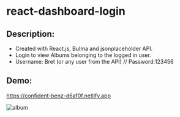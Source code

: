 # react-dashboard-login

## Description: 
 - Created with React.js, Bulma and jsonplaceholder API. 
 - Login to view Albums belonging to the logged in user.
 - Username: Bret (or any user from the API) //  Password:123456
 
## Demo:
https://confident-benz-d6af0f.netlify.app


![album](https://user-images.githubusercontent.com/61046794/156927022-111dc980-344b-4912-9a56-23765d174d1d.png)
